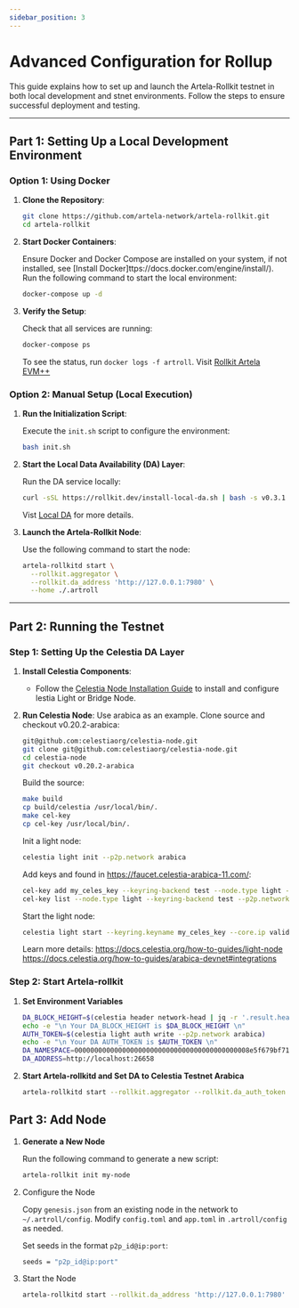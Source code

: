 ```yaml
---
sidebar_position: 3
---
```

# Advanced Configuration for Rollup

This guide explains how to set up and launch the Artela-Rollkit testnet in both local development and stnet environments. Follow the steps to ensure successful deployment and testing.

---

## Part 1: Setting Up a Local Development Environment

### Option 1: Using Docker

1. **Clone the Repository**:

   ```bash
   git clone https://github.com/artela-network/artela-rollkit.git
   cd artela-rollkit
   ```

2. **Start Docker Containers**:

   Ensure Docker and Docker Compose are installed on your system, if not installed, see [Install Docker]ttps://docs.docker.com/engine/install/).
   Run the following command to start the local environment:

   ```bash
   docker-compose up -d
   ```

3. **Verify the Setup**:

   Check that all services are running:

   ```bash
   docker-compose ps
   ```

   To see the status, run `docker logs -f artroll`.
   Visit [Rollkit Artela EVM++](https://rollkit.dev/tutorials/execution/artela-evm-plus-plus)

### Option 2: Manual Setup (Local Execution)

1. **Run the Initialization Script**:

   Execute the `init.sh` script to configure the environment:

   ```bash
   bash init.sh
   ```

2. **Start the Local Data Availability (DA) Layer**:

   Run the DA service locally:

   ```bash
   curl -sSL https://rollkit.dev/install-local-da.sh | bash -s v0.3.1
   ```

   Vist [Local DA](https://rollkit.dev/tutorials/da/local-da) for more details.

3. **Launch the Artela-Rollkit Node**:

   Use the following command to start the node:

   ```bash
   artela-rollkitd start \
     --rollkit.aggregator \
     --rollkit.da_address 'http://127.0.0.1:7980' \
     --home ./.artroll
   ```

---

## Part 2: Running the Testnet

### Step 1: Setting Up the Celestia DA Layer

1. **Install Celestia Components**:
   - Follow the [Celestia Node Installation Guide](https://docs.celestia.org/) to install and configure lestia Light or Bridge Node.

2. **Run Celestia Node**:
   Use arabica as an example.
   Clone source and checkout v0.20.2-arabica: 

   ```bash
   git@github.com:celestiaorg/celestia-node.git
   git clone git@github.com:celestiaorg/celestia-node.git
   cd celestia-node
   git checkout v0.20.2-arabica
   ```

   Build the source:

   ```bash
   make build
   cp build/celestia /usr/local/bin/.
   make cel-key
   cp cel-key /usr/local/bin/.
   ```

   Init a light node:

   ```bash
   celestia light init --p2p.network arabica
   ```

   Add keys and found in https://faucet.celestia-arabica-11.com/:

   ```bash
   cel-key add my_celes_key --keyring-backend test --node.type light --p2p.network arabica
   cel-key list --node.type light --keyring-backend test --p2p.network arabica
   ```

   Start the light node:

   ```bash
   celestia light start --keyring.keyname my_celes_key --core.ip validator-1.celestia-arabica-11.com p2p   network arabica
   ```

   Learn more details:
   https://docs.celestia.org/how-to-guides/light-node
   https://docs.celestia.org/how-to-guides/arabica-devnet#integrations

### Step 2: Start Artela-rollkit

1. **Set Environment Variables**

   ```bash
   DA_BLOCK_HEIGHT=$(celestia header network-head | jq -r '.result.header.height')
   echo -e "\n Your DA_BLOCK_HEIGHT is $DA_BLOCK_HEIGHT \n"   
   AUTH_TOKEN=$(celestia light auth write --p2p.network arabica)
   echo -e "\n Your DA AUTH_TOKEN is $AUTH_TOKEN \n"   
   DA_NAMESPACE=00000000000000000000000000000000000000000008e5f679bf7116cb   
   DA_ADDRESS=http://localhost:26658
   ```

2. **Start Artela-rollkitd and Set DA to Celestia Testnet Arabica**

   ```bash
   artela-rollkitd start --rollkit.aggregator --rollkit.da_auth_token $AUTH_TOKEN --rollkit.da_namespace A_NAMESPACE --rollkit.da_start_height $DA_BLOCK_HEIGHT --rollkit.da_address $DA_ADDRESS --home ./.artroll
   ```

## Part 3: Add Node

1. **Generate a New Node**

   Run the following command to generate a new script:

   ```bash
   artela-rollkit init my-node
   ```

2. Configure the Node

   Copy `genesis.json` from an existing node in the network to `~/.artroll/config`.
   Modify `config.toml` and `app.toml` in `.artroll/config` as needed.

   Set seeds in the format `p2p_id@ip:port`:

   ```bash
   seeds = "p2p_id@ip:port"
   ```

3. Start the Node

   ```bash
   artela-rollkitd start --rollkit.da_address 'http://127.0.0.1:7980'
   ```
